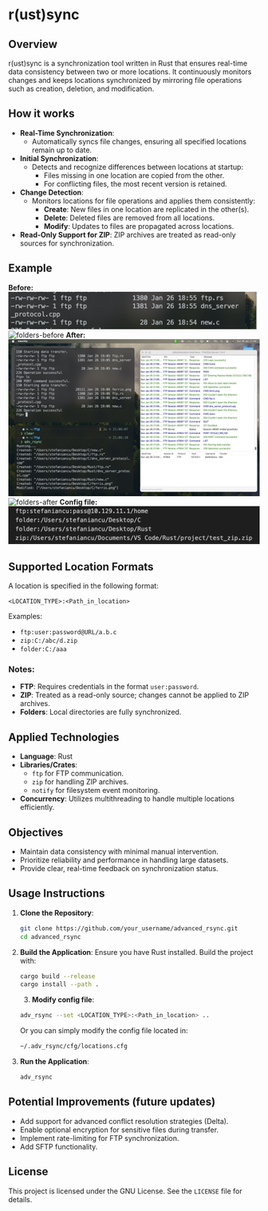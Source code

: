
# r(ust)sync

## Overview
r(ust)sync is a synchronization tool written in Rust that ensures real-time data consistency between two or more locations. It continuously monitors changes and keeps locations synchronized by mirroring file operations such as creation, deletion, and modification.
## How it works
- **Real-Time Synchronization**:
  - Automatically syncs file changes, ensuring all specified locations remain up to date.
- **Initial Synchronization**:
  - Detects and recognize differences between locations at startup:
    - Files missing in one location are copied from the other.
    - For conflicting files, the most recent version is retained.
- **Change Detection**:
  - Monitors locations for file operations and applies them consistently:
    - **Create**: New files in one location are replicated in the other(s).
    - **Delete**: Deleted files are removed from all locations.
    - **Modify**: Updates to files are propagated across locations.
- **Read-Only Support for ZIP**: ZIP archives are treated as read-only sources for synchronization.

## Example
**Before:**
![ftp-before](examples/ftp_before.png)
![folders-before](examples/folders_before.png)
**After:**
![ftp-after](examples/ftp_after.png)
![folders-after](examples/folders_after.png)
**Config file:**
![cfg](examples/config.png)

## Supported Location Formats
A location is specified in the following format:
```plaintext
<LOCATION_TYPE>:<Path_in_location>
```
Examples:
- `ftp:user:password@URL/a.b.c`
- `zip:C:/abc/d.zip`
- `folder:C:/aaa`

### Notes:
- **FTP**: Requires credentials in the format `user:password`.
- **ZIP**: Treated as a read-only source; changes cannot be applied to ZIP archives.
- **Folders**: Local directories are fully synchronized.

## Applied Technologies
- **Language**: Rust
- **Libraries/Crates**:
  - `ftp` for FTP communication.
  - `zip` for handling ZIP archives.
  - `notify` for filesystem event monitoring.
- **Concurrency**: Utilizes multithreading to handle multiple locations efficiently.

## Objectives
- Maintain data consistency with minimal manual intervention.
- Prioritize reliability and performance in handling large datasets.
- Provide clear, real-time feedback on synchronization status.

## Usage Instructions
1. **Clone the Repository**:
   ```bash
   git clone https://github.com/your_username/advanced_rsync.git
   cd advanced_rsync
   ```

2. **Build the Application**:
   Ensure you have Rust installed. Build the project with:
   ```bash
   cargo build --release
   cargo install --path .
   ```
   3. **Modify config file**:
   ```bash
   adv_rsync --set <LOCATION_TYPE>:<Path_in_location> ..
   ```
   Or you can simply modify the config file located in:
    ```bash
   ~/.adv_rsync/cfg/locations.cfg
   ```

4. **Run the Application**:
   ```bash
   adv_rsync
   ```


## Potential Improvements (future updates)
- Add support for advanced conflict resolution strategies (Delta).
- Enable optional encryption for sensitive files during transfer.
- Implement rate-limiting for FTP synchronization.
- Add SFTP functionality.


## License
This project is licensed under the GNU License. See the `LICENSE` file for details.

